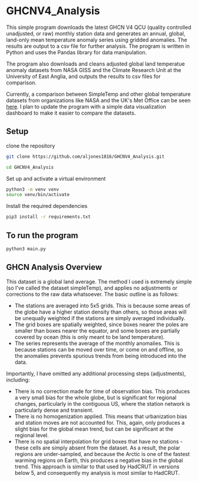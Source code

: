 # GHCNV4_Analysis

This simple program downloads the latest GHCN V4 QCU (quality controlled unadjusted, or raw) monthly station data and generates an annual, global, land-only mean temperature anomaly series using gridded anomalies. The results are output to a csv file for further analysis. The program is written in Python and uses the Pandas library for data manipulation.

The program also downloads and cleans adjusted global land temperatue anomaly datasets from NASA GISS and the Climate Research Unit at the University of East Anglia, and outputs the results to csv files for comparison.

Currently, a comparison between SimpleTemp and other global temperature datasets from organizations like NASA and the UK's Met Office can be seen [here](https://i.imgur.com/TbtHeLB.png). I plan to update the program with a simple data visualization dashboard to make it easier to compare the datasets.

## Setup

clone the repository

```bash
git clone https://github.com/aljones1816/GHCNV4_Analysis.git

cd GHCNV4_Analysis
```

Set up and activate a virtual environment

```bash
python3 -m venv venv
source venv/bin/activate
```

Install the required dependencies

```bash
pip3 install -r requirements.txt
```

## To run the program

```bash
python3 main.py
```

## GHCN Analysis Overview

This dataset is a global land average. The method I used is extremely simple (so I've called the dataset simpleTemp), and applies no adjustments or corrections to the raw data whatsoever. The basic outline is as follows:

- The stations are averaged into 5x5 grids. This is because some areas of the globe have a higher station density than others, so those areas will be unequally weighted if the stations are simply averaged individually.
- The grid boxes are spatially weighted, since boxes nearer the poles are smaller than boxes nearer the equator, and some boxes are partially covered by ocean (this is only meant to be land temperature).
- The series represents the average of the monthly anomalies. This is because stations can be moved over time, or come on and offline, so the anomalies prevents spurious trends from being introduced into the data.

Importantly, I have omitted any additional processing steps (adjustments), including:

- There is no correction made for time of observation bias. This produces a very small bias for the whole globe, but is significant for regional changes, particularly in the contiguous US, where the station network is particularly dense and transient.
- There is no homogenization applied. This means that urbanization bias and station moves are not accounted for. This, again, only produces a slight bias for the global mean trend, but can be significant at the regional level.
- There is no spatial interpolation for grid boxes that have no stations - these cells are simply absent from the dataset. As a result, the polar regions are under-sampled, and because the Arctic is one of the fastest warming regions on Earth, this produces a negative bias in the global trend. This approach is similar to that used by HadCRUT in versions below 5, and consequently my analysis is most similar to HadCRUT.
